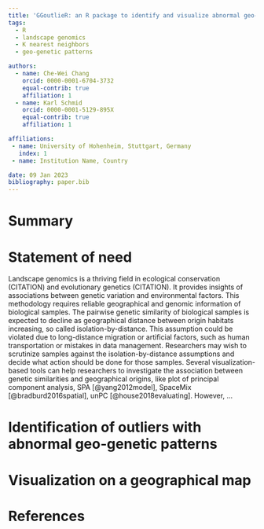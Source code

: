```yaml
---
title: 'GGoutlieR: an R package to identify and visualize abnormal geo-genetic patterns of biological samples'
tags:
  - R
  - landscape genomics
  - K nearest neighbors
  - geo-genetic patterns

authors:
  - name: Che-Wei Chang
    orcid: 0000-0001-6704-3732
    equal-contrib: true
    affiliation: 1
  - name: Karl Schmid
    orcid: 0000-0001-5129-895X
    equal-contrib: true 
    affiliation: 1

affiliations:
 - name: University of Hohenheim, Stuttgart, Germany
   index: 1
 - name: Institution Name, Country

date: 09 Jan 2023
bibliography: paper.bib
---
```


# Summary

# Statement of need

Landscape genomics is a thriving field in ecological conservation (CITATION) and evolutionary genetics (CITATION).
It provides insights of associations between genetic variation and environmental factors.
This methodology requires reliable geographical and genomic information of biological samples.
The pairwise genetic similarity of biological samples is expected to decline as geographical distance between origin habitats increasing, so called isolation-by-distance.
This assumption could be violated due to long-distance migration or artificial factors, such as human transportation or mistakes in data management.
Researchers may wish to scrutinize samples against the isolation-by-distance assumptions and decide what action should be done for those samples.
Several visualization-based tools can help researchers to investigate the association between genetic similarities and geographical origins, like plot of principal component analysis, SPA [@yang2012model], SpaceMix [@bradburd2016spatial], unPC [@house2018evaluating].
However,
...

# Identification of outliers with abnormal geo-genetic patterns

# Visualization on a geographical map

# References
